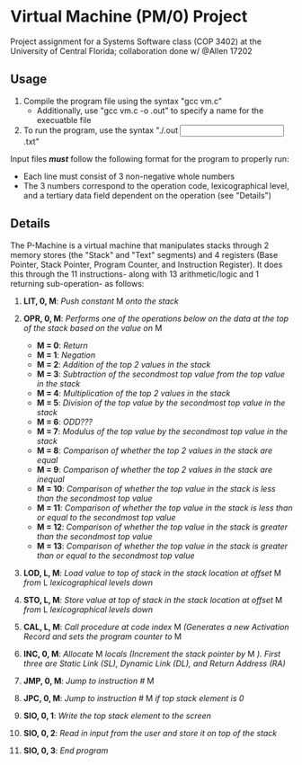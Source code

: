 # Virtual Machine (PM/0) Project
Project assignment for a Systems Software class (COP 3402) at the University of Central Florida; collaboration done w/ @Allen 17202

## Usage
1. Compile the program file using the syntax "gcc vm.c"
    - Additionally, use "gcc vm.c -o <Custom Name>.out" to specify a name for the execuatble file
2. To run the program, use the syntax "./<Executable Name>.out <Input File Name>.txt"

Input files ***must*** follow the following format for the program to properly run:
  * Each line must consist of 3 non-negative whole numbers
  * The 3 numbers correspond to the operation code, lexicographical level, and a tertiary data field dependent on the operation (see "Details")

## Details
The P-Machine is a virtual machine that manipulates stacks through 2 memory stores (the "Stack" and "Text" segments) and 4 registers (Base Pointer, Stack Pointer, Program Counter, and Instruction Register). It does this through the 11 instructions- along with 13 arithmetic/logic and 1 returning sub-operation- as follows:

1. **LIT, 0, M**: *Push constant* M *onto the stack*
2. **OPR, 0, M**: *Performs one of the operations below on the data at the top of the stack based on the value on* M
    - **M = 0**: *Return*
    - **M = 1**: *Negation*
    - **M = 2**: *Addition of the top 2 values in the stack*
    - **M = 3**: *Subtraction of the secondmost top value from the top value in the stack*
    - **M = 4**: *Multiplication of the top 2 values in the stack*
    - **M = 5**: *Division of the top value by the secondmost top value in the stack*
    - **M = 6**: *ODD???*
    - **M = 7**: *Modulus of the top value by the secondmost top value in the stack*
    - **M = 8**: *Comparison of whether the top 2 values in the stack are equal*
    - **M = 9**: *Comparison of whether the top 2 values in the stack are inequal*
    - **M = 10**: *Comparison of whether the top value in the stack is less than the secondmost top value*
    - **M = 11**: *Comparison of whether the top value in the stack is less than or equal to the secondmost top value*
    - **M = 12**: *Comparison of whether the top value in the stack is greater than the secondmost top value*
    - **M = 13**: *Comparison of whether the top value in the stack is greater than or equal to the secondmost top value*
    
3. **LOD, L, M**: *Load value to top of stack in the stack location at offset* M *from* L *lexicographical levels down*
4. **STO, L, M**: *Store value at top of stack in the stack location at offset* M *from* L *lexicographical levels down*
5. **CAL, L, M**: *Call procedure at code index* M *(Generates a new Activation Record and sets the program counter to* M
6. **INC, 0, M**: *Allocate* M *locals (Increment the stack pointer by* M *). First three are Static Link (SL), Dynamic Link (DL), and Return Address (RA)*
7. **JMP, 0, M**: *Jump to instruction #* M
8. **JPC, 0, M**: *Jump to instruction #* M *if top stack element is 0*
9. **SIO, 0, 1**: *Write the top stack element to the screen*
10. **SIO, 0, 2**: *Read in input from the user and store it on top of the stack*
11. **SIO, 0, 3**: *End program*
